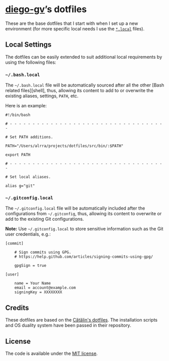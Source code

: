 # [diego-gv][profile]’s dotfiles

These are the base dotfiles that I start with when I set up
a new environment (for more specific local needs I use the
[`*.local`](#local-settings) files).

## Local Settings

The dotfiles can be easily extended to suit additional local
requirements by using the following files:

### `~/.bash.local`

The `~/.bash.local` file will be automatically sourced after all
the other [Bash related files][shell], thus, allowing its content
to add to or overwrite the existing aliases, settings, `PATH`, etc.

Here is an example:

```shell
#!/bin/bash

# - - - - - - - - - - - - - - - - - - - - - - - - - - - - - - - - - - -

# Set PATH additions.

PATH="/Users/alrra/projects/dotfiles/src/bin/:$PATH"

export PATH

# - - - - - - - - - - - - - - - - - - - - - - - - - - - - - - - - - - -

# Set local aliases.

alias g="git"
```

### `~/.gitconfig.local`

The `~/.gitconfig.local` file will be automatically included after
the configurations from `~/.gitconfig`, thus, allowing its content
to overwrite or add to the existing Git configurations.

__Note:__ Use `~/.gitconfig.local` to store sensitive information
such as the Git user credentials, e.g.:

```gitconfig
[commit]

    # Sign commits using GPG.
    # https://help.github.com/articles/signing-commits-using-gpg/

    gpgSign = true

[user]

    name = Your Name
    email = account@example.com
    signingKey = XXXXXXXX
```

## Credits

These dotfiles are based on the [Cătălin's dotfiles][alrra-credit]. The installation scripts and OS duality system have been passed in their repository.

## License

The code is available under the [MIT license][license].

<!-- Link labels: -->
[profile]: https://github.com/diego-gv
[alrra-credit]: https://github.com/alrra/dotfiles/tree/main
[license]: LICENSE
